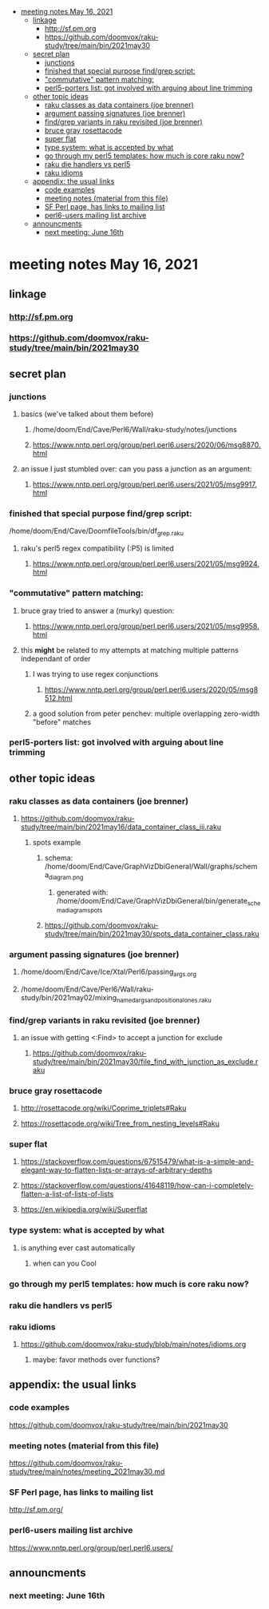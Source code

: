 - [meeting notes May 16, 2021](#orgcfe8b8d)
  - [linkage](#orgfb506b6)
    - [<http://sf.pm.org>](#org8db06e2)
    - [<https://github.com/doomvox/raku-study/tree/main/bin/2021may30>](#org81df869)
  - [secret plan](#org6c6a2d0)
    - [junctions](#orgb45becd)
    - [finished that special purpose find/grep script:](#org22caab0)
    - ["commutative" pattern matching:](#orgea74dc5)
    - [perl5-porters list: got involved with arguing about line trimming](#orgf5211d7)
  - [other topic ideas](#orgcc13691)
    - [raku classes as data containers (joe brenner)](#orgfe5ff91)
    - [argument passing signatures (joe brenner)](#orgd595f1d)
    - [find/grep variants in raku revisited (joe brenner)](#orgffc914e)
    - [bruce gray rosettacode](#org95d21d4)
    - [super flat](#orga9c3421)
    - [type system: what is accepted by what](#org7899ef1)
    - [go through my perl5 templates: how much is core raku now?](#org072ef8b)
    - [raku die handlers vs perl5](#orge0bed97)
    - [raku idioms](#org73dee6d)
  - [appendix: the usual links](#org97afeb2)
    - [code examples](#org6d41a3d)
    - [meeting notes (material from this file)](#org41b263a)
    - [SF Perl page, has links to mailing list](#org38ad140)
    - [perl6-users mailing list archive](#org1c0ac34)
  - [announcments](#orgda0217c)
    - [next meeting: June 16th](#org7ffcb93)


<a id="orgcfe8b8d"></a>

# meeting notes May 16, 2021


<a id="orgfb506b6"></a>

## linkage


<a id="org8db06e2"></a>

### <http://sf.pm.org>


<a id="org81df869"></a>

### <https://github.com/doomvox/raku-study/tree/main/bin/2021may30>


<a id="org6c6a2d0"></a>

## secret plan


<a id="orgb45becd"></a>

### junctions

1.  basics (we've talked about them before)

    1.  /home/doom/End/Cave/Perl6/Wall/raku-study/notes/junctions
    
    2.  <https://www.nntp.perl.org/group/perl.perl6.users/2020/06/msg8870.html>

2.  an issue I just stumbled over: can you pass a junction as an argument:

    1.  <https://www.nntp.perl.org/group/perl.perl6.users/2021/05/msg9917.html>


<a id="org22caab0"></a>

### finished that special purpose find/grep script:

/home/doom/End/Cave/DoomfileTools/bin/df<sub>grep.raku</sub>

1.  raku's perl5 regex compatibility (:P5) is limited

    1.  <https://www.nntp.perl.org/group/perl.perl6.users/2021/05/msg9924.html>


<a id="orgea74dc5"></a>

### "commutative" pattern matching:

1.  bruce gray tried to answer a (murky) question:

    1.  <https://www.nntp.perl.org/group/perl.perl6.users/2021/05/msg9958.html>

2.  this **might** be related to my attempts at matching multiple patterns independant of order

    1.  I was trying to use regex conjunctions
    
        1.  <https://www.nntp.perl.org/group/perl.perl6.users/2020/05/msg8512.html>
    
    2.  a good solution from peter penchev: multiple overlapping zero-width "before" matches


<a id="orgf5211d7"></a>

### perl5-porters list: got involved with arguing about line trimming


<a id="orgcc13691"></a>

## other topic ideas


<a id="orgfe5ff91"></a>

### raku classes as data containers (joe brenner)

1.  <https://github.com/doomvox/raku-study/tree/main/bin/2021may16/data_container_class_iii.raku>

    1.  spots example
    
        1.  schema: /home/doom/End/Cave/GraphVizDbiGeneral/Wall/graphs/schema<sub>diagram.png</sub>
        
            1.  generated with: /home/doom/End/Cave/GraphVizDbiGeneral/bin/generate<sub>schema</sub><sub>diagram</sub><sub>spots</sub>
        
        2.  <https://github.com/doomvox/raku-study/tree/main/bin/2021may30/spots_data_container_class.raku>


<a id="orgd595f1d"></a>

### argument passing signatures (joe brenner)

1.  /home/doom/End/Cave/Ice/Xtal/Perl6/passing<sub>args.org</sub>

2.  /home/doom/End/Cave/Perl6/Wall/raku-study/bin/2021may02/mixing<sub>named</sub><sub>args</sub><sub>and</sub><sub>positional</sub><sub>ones.raku</sub>


<a id="orgffc914e"></a>

### find/grep variants in raku revisited (joe brenner)

1.  an issue with getting <:Find> to accept a junction for exclude

    1.  <https://github.com/doomvox/raku-study/tree/main/bin/2021may30/file_find_with_junction_as_exclude.raku>


<a id="org95d21d4"></a>

### bruce gray rosettacode

1.  <http://rosettacode.org/wiki/Coprime_triplets#Raku>

2.  <https://rosettacode.org/wiki/Tree_from_nesting_levels#Raku>


<a id="orga9c3421"></a>

### super flat

1.  <https://stackoverflow.com/questions/67515479/what-is-a-simple-and-elegant-way-to-flatten-lists-or-arrays-of-arbitrary-depths>

2.  <https://stackoverflow.com/questions/41648119/how-can-i-completely-flatten-a-list-of-lists-of-lists>

3.  <https://en.wikipedia.org/wiki/Superflat>


<a id="org7899ef1"></a>

### type system: what is accepted by what

1.  is anything ever cast automatically

    1.  when can you Cool


<a id="org072ef8b"></a>

### go through my perl5 templates: how much is core raku now?


<a id="orge0bed97"></a>

### raku die handlers vs perl5


<a id="org73dee6d"></a>

### raku idioms

1.  <https://github.com/doomvox/raku-study/blob/main/notes/idioms.org>

    1.  maybe: favor methods over functions?


<a id="org97afeb2"></a>

## appendix: the usual links


<a id="org6d41a3d"></a>

### code examples

<https://github.com/doomvox/raku-study/tree/main/bin/2021may30>


<a id="org41b263a"></a>

### meeting notes (material from this file)

<https://github.com/doomvox/raku-study/tree/main/notes/meeting_2021may30.md>


<a id="org38ad140"></a>

### SF Perl page, has links to mailing list

<http://sf.pm.org/>


<a id="org1c0ac34"></a>

### perl6-users mailing list archive

<https://www.nntp.perl.org/group/perl.perl6.users/>


<a id="orgda0217c"></a>

## announcments


<a id="org7ffcb93"></a>

### next meeting: June 16th
